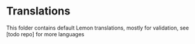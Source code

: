 # Translations

This folder contains default Lemon translations, mostly for validation, see [todo repo] for more languages
